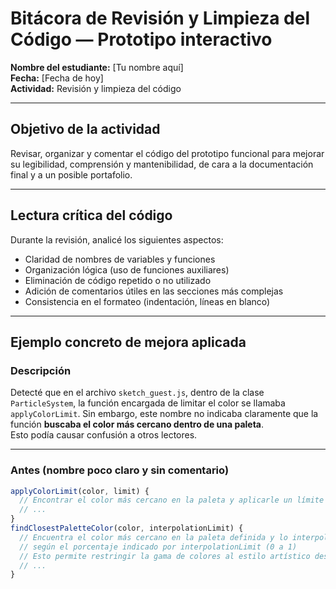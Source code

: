 # Bitácora de Revisión y Limpieza del Código — Prototipo interactivo

**Nombre del estudiante:** [Tu nombre aquí]  
**Fecha:** [Fecha de hoy]  
**Actividad:** Revisión y limpieza del código

---

## Objetivo de la actividad

Revisar, organizar y comentar el código del prototipo funcional para mejorar su legibilidad, comprensión y mantenibilidad, de cara a la documentación final y a un posible portafolio.

---

## Lectura crítica del código

Durante la revisión, analicé los siguientes aspectos:

- Claridad de nombres de variables y funciones  
- Organización lógica (uso de funciones auxiliares)  
- Eliminación de código repetido o no utilizado  
- Adición de comentarios útiles en las secciones más complejas  
- Consistencia en el formateo (indentación, líneas en blanco)

---

## Ejemplo concreto de mejora aplicada

### Descripción

Detecté que en el archivo `sketch_guest.js`, dentro de la clase `ParticleSystem`, la función encargada de limitar el color se llamaba `applyColorLimit`. Sin embargo, este nombre no indicaba claramente que la función **buscaba el color más cercano dentro de una paleta**.  
Esto podía causar confusión a otros lectores.

---

### Antes (nombre poco claro y sin comentario)

```javascript
applyColorLimit(color, limit) {
  // Encontrar el color más cercano en la paleta y aplicarle un límite de interpolación
  // ...
}
findClosestPaletteColor(color, interpolationLimit) {
  // Encuentra el color más cercano en la paleta definida y lo interpola con el color original,
  // según el porcentaje indicado por interpolationLimit (0 a 1)
  // Esto permite restringir la gama de colores al estilo artístico deseado
  // ...
}
```
